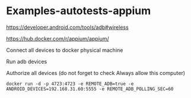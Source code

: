 # Examples-autotests-appium
https://developer.android.com/tools/adb#wireless 

https://hub.docker.com/r/appium/appium/

Connect all devices to docker physical machine

Run adb devices

Authorize all devices (do not forget to check Always allow this computer)

 `docker run -d -p 4723:4723 -e REMOTE_ADB=true -e ANDROID_DEVICES=192.168.31.60:5555 -e REMOTE_ADB_POLLING_SEC=60`